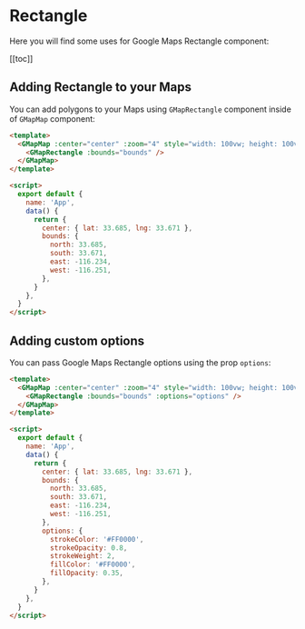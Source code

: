 # Rectangle

Here you will find some uses for Google Maps Rectangle component:

[[toc]]

## Adding Rectangle to your Maps

You can add polygons to your Maps using `GMapRectangle` component inside of `GMapMap` component:

```html
<template>
  <GMapMap :center="center" :zoom="4" style="width: 100vw; height: 100vh">
    <GMapRectangle :bounds="bounds" />
  </GMapMap>
</template>

<script>
  export default {
    name: 'App',
    data() {
      return {
        center: { lat: 33.685, lng: 33.671 },
        bounds: {
          north: 33.685,
          south: 33.671,
          east: -116.234,
          west: -116.251,
        },
      }
    },
  }
</script>
```

## Adding custom options

You can pass Google Maps Rectangle options using the prop `options`:

```html
<template>
  <GMapMap :center="center" :zoom="4" style="width: 100vw; height: 100vh">
    <GMapRectangle :bounds="bounds" :options="options" />
  </GMapMap>
</template>

<script>
  export default {
    name: 'App',
    data() {
      return {
        center: { lat: 33.685, lng: 33.671 },
        bounds: {
          north: 33.685,
          south: 33.671,
          east: -116.234,
          west: -116.251,
        },
        options: {
          strokeColor: '#FF0000',
          strokeOpacity: 0.8,
          strokeWeight: 2,
          fillColor: '#FF0000',
          fillOpacity: 0.35,
        },
      }
    },
  }
</script>
```

